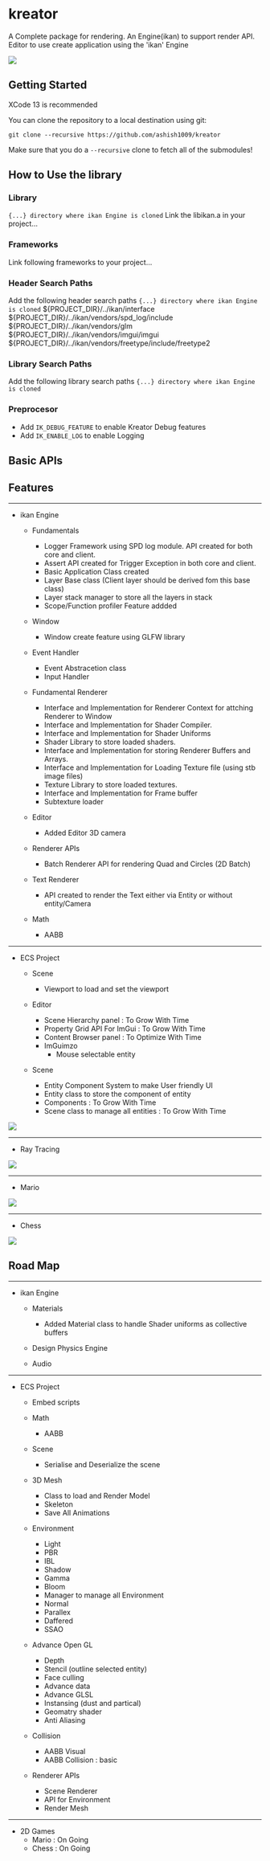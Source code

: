 # kreator
A Complete package for rendering. An Engine(ikan) to support render API. Editor to use create application using the 'ikan' Engine

![](/resources/branding/i_kan.png)

## Getting Started
XCode 13 is recommended

You can clone the repository to a local destination using git:

`git clone --recursive https://github.com/ashish1009/kreator`

Make sure that you do a `--recursive` clone to fetch all of the submodules!

## How to Use the library

### Library
`{...} directory where ikan Engine is cloned`
Link the libikan.a in your project... 

### Frameworks
Link following frameworks to your project...

### Header Search Paths
Add the following header search paths 
`{...} directory where ikan Engine is cloned`
${PROJECT_DIR}/../ikan/interface
${PROJECT_DIR}/../ikan/vendors/spd_log/include
${PROJECT_DIR}/../ikan/vendors/glm
${PROJECT_DIR}/../ikan/vendors/imgui/imgui
${PROJECT_DIR}/../ikan/vendors/freetype/include/freetype2

### Library Search Paths
Add the following library search paths 
`{...} directory where ikan Engine is cloned`

### Preprocesor
- Add `IK_DEBUG_FEATURE` to enable Kreator Debug features
- Add `IK_ENABLE_LOG` to enable Logging

## Basic APIs

## Features
----------------
- ikan Engine
  - Fundamentals
    - Logger Framework using SPD log module. API created for both core and client.
    - Assert API created for Trigger Exception in both core and client.
    - Basic Application Class created
    - Layer Base class (Client layer should be derived fom this base class)
    - Layer stack manager to store all the layers in stack
    - Scope/Function profiler Feature addded
  
  - Window
    - Window create feature using GLFW library
  
  - Event Handler
    - Event Abstracetion class
    - Input Handler

  - Fundamental Renderer
    - Interface and Implementation for Renderer Context for attching Renderer to Window
    - Interface and Implementation for Shader Compiler.
    - Interface and Implementation for Shader Uniforms
    - Shader Library to store loaded shaders.
    - Interface and Implementation for storing Renderer Buffers and Arrays.
    - Interface and Implementation for Loading Texture file (using stb image files)
    - Texture Library to store loaded textures.
    - Interface and Implementation for Frame buffer
    - Subtexture loader

  - Editor
    - Added Editor 3D camera

  - Renderer APIs
    - Batch Renderer API for rendering Quad and Circles (2D Batch)

  - Text Renderer
    - API created to render the Text either via Entity or without entity/Camera 

  - Math
    - AABB

----------------
- ECS Project
  - Scene
    - Viewport to load and set the viewport
    
  - Editor
    - Scene Hierarchy panel : To Grow With Time
    - Property Grid API For ImGui : To Grow With Time
    - Content Browser panel : To Optimize With Time
    - ImGuimzo
      - Mouse selectable entity

  - Scene
    - Entity Component System to make User friendly UI
    - Entity class to store the component of entity
    - Components : To Grow With Time
    - Scene class to manage all entities : To Grow With Time

![](/kreator/layers/ecs_editor/output/ecs_5.png)

----------------
- Ray Tracing

![](/kreator/layers/ray_tracing/output/ray_tracing.png)
  
----------------
- Mario

![](/kreator/layers/mario/output/mario_2.png)

----------------
- Chess

![](/kreator/layers/chess/output/chess_7.png)

## Road Map  
----------------
- ikan Engine  
  - Materials
    - Added Material class to handle Shader uniforms as collective buffers
    
  - Design Physics Engine
  - Audio

----------------
- ECS Project
  - Embed scripts 
  - Math
    - AABB

  - Scene
    - Serialise and Deserialize the scene

  - 3D Mesh
    - Class to load and Render Model
    - Skeleton
    - Save All Animations
    
  - Environment
    - Light
    - PBR
    - IBL
    - Shadow
    - Gamma
    - Bloom
    - Manager to manage all Environment
    - Normal
    - Parallex
    - Daffered 
    - SSAO

  - Advance Open GL
    - Depth
    - Stencil (outline selected entity)
    - Face culling
    - Advance data
    - Advance GLSL 
    - Instansing (dust and partical)
    - Geomatry shader
    - Anti Aliasing

  - Collision
    - AABB Visual
    - AABB Collision : basic

  - Renderer APIs
    - Scene Renderer
    - API for Environment
    - Render Mesh
  
----------------
- 2D Games
  - Mario : On Going
  - Chess : On Going
